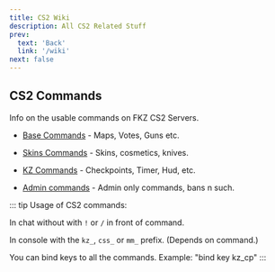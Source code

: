 ```yaml
---
title: CS2 Wiki
description: All CS2 Related Stuff
prev: 
  text: 'Back'
  link: '/wiki'
next: false
---
```


## CS2 Commands

Info on the usable commands on FKZ CS2 Servers.

- [Base Commands](/wiki/cs2/commands/help) - Maps, Votes, Guns etc.

- [Skins Commands](/wiki/cs2/commands/skins) - Skins, cosmetics, knives.

- [KZ Commands](/wiki/cs2/commands/kz-help) - Checkpoints, Timer, Hud, etc.

- [Admin commands](/wiki/cs2/commands/admin-help) - Admin only commands, bans n such.

::: tip
Usage of CS2 commands:

In chat without with `!` or `/` in front of command.

In console with the `kz_`, `css_` or `mm_` prefix. (Depends on command.)

You can bind keys to all the commands. Example: "bind key kz_cp"
:::
